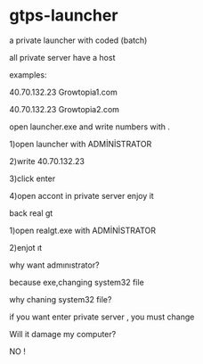 # gtps-launcher
a private launcher with coded (batch)

all private server have a host

examples:

40.70.132.23 Growtopia1.com

40.70.132.23 Growtopia2.com

open launcher.exe and write numbers with .

1)open launcher with ADMİNİSTRATOR

2)write 40.70.132.23

3)click enter

4)open accont in private server enjoy it

  back real gt


1)open realgt.exe with ADMİNİSTRATOR

2)enjot ıt


why want admınıstrator?


because exe,changing system32 file



why chaning system32 file?


if you want enter private server , you must change


Will it damage my computer?

NO !
